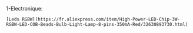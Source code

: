 1-Electronique:

    [Leds RGBW](https://fr.aliexpress.com/item/High-Power-LED-Chip-3W-RGBW-LED-COB-Beads-Bulb-Light-Lamp-8-pins-350mA-Red/32630893730.html)
